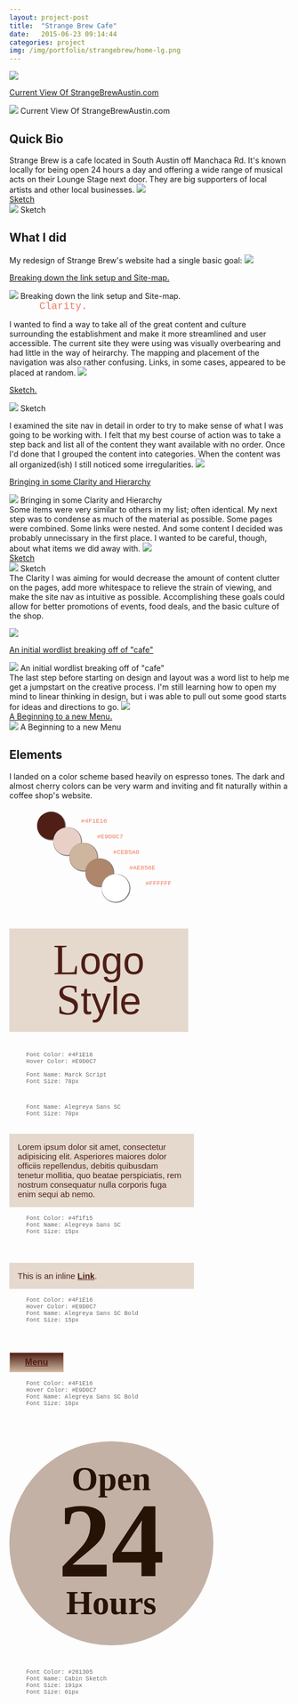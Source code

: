 ```yaml
---
layout: project-post
title:  "Strange Brew Cafe"
date:   2015-06-23 09:14:44
categories: project
img: /img/portfolio/strangebrew/home-lg.png
---
```


<fig class="marginnote"><a data-overlay-trigger="current" href="#!"><img src="/img/portfolio/strangebrew/current-sm.png"><figcaption>Current View Of StrangeBrewAustin.com</figcaption></a></fig>

<div class="overlay" id="current">
    <img class="modal" src="/img/portfolio/strangebrew/current-lg.png">
    <span class="modal">Current View Of StrangeBrewAustin.com</span>
</div>
<h2>Quick Bio</h2>
Strange Brew is a cafe located in South Austin off Manchaca Rd. It's known locally for being open 24 hours a day and offering a wide range of musical acts on their Lounge Stage next door. They are big supporters of local artists and other local businesses.
<fig class="marginnote"><a data-overlay-trigger="sketch2" href="#!"><img src="
/img/portfolio/strangebrew/sketch2-sm.jpg"><figcaption>Sketch</figcaption></a></fig>

<div class="overlay" id="sketch2">
    <img class="modal" src="/img/portfolio/strangebrew/sketch2-lg.jpg">
    <span class="modal">Sketch</span>
</div>
<h2>What I did</h2>

My redesign of Strange Brew's website had a single basic goal:
<fig class="marginnote"><a data-overlay-trigger="breakingdown" href="#!"><img src="/img/portfolio/strangebrew/links-lg.jpg"><figcaption>Breaking down the link setup and Site-map.</figcaption></a></fig>

<div class="overlay" id="breakingdown">
    <img class="modal" src="/img/portfolio/strangebrew/links-lg.jpg">
    <span class="modal">Breaking down the link setup and Site-map.</span>
</div>
<span class="clarity">Clarity.</span>

I wanted to find a way to take all of the great content and culture surrounding the establishment and make it more streamlined and user accessible.
The current site they were using was visually overbearing and had little in the way of heirarchy. The mapping and placement of the navigation was also rather confusing. Links, in some cases, appeared to be placed at random. 
<fig class="marginnote"><a data-overlay-trigger="sketch3" href="#!"><img src="
/img/portfolio/strangebrew/sketch3-sm.jpg"><figcaption>Sketch.</figcaption></a></fig>

<div class="overlay" id="sketch3">
    <img class="modal" src="/img/portfolio/strangebrew/sketch3-lg.jpg">
    <span class="modal">Sketch</span>
</div>

I examined the site nav in detail in order to try to make sense of what I was going to be working with. I felt that my best course of action was to take a step back and list all of the content they want available with no order. Once I'd done that I grouped the content into categories. When the content was all organized(ish) I still noticed some irregularities. 
<fig class="marginnote"><a data-overlay-trigger="clarity" href="#!"><img src="/img/portfolio/strangebrew/links2-sm.jpg"><figcaption>Bringing in some Clarity and Hierarchy</figcaption></a></fig>

<div class="overlay" id="clarity">
    <img class="modal" src="/img/portfolio/strangebrew/links2-lg.jpg">
    <span class="modal">Bringing in some Clarity and Hierarchy</span>
</div>
Some items were very similar to others in my list; often identical. My next step was to condense as much of the material as possible. Some pages were combined. Some links were nested. And some content I decided was probably unnecissary in the first place. I wanted to be careful, though, about what items we did away with. 
<fig class="marginnote"><a data-overlay-trigger="sketch4" href="#!"><img src="
/img/portfolio/strangebrew/sketch5-sm.jpg"><figcaption>Sketch</figcaption></a></fig>

<div class="overlay" id="sketch4">
    <img class="modal" src="/img/portfolio/strangebrew/sketch5-lg.jpg">
    <span class="modal">Sketch</span>
</div>
The Clarity I was aiming for would decrease the amount of content clutter on the pages, add more whitespace to relieve the strain of viewing, and make the site nav as intuitive as possible. Accomplishing these goals could allow for better promotions of events, food deals, and the basic culture of the shop. 

<fig class="marginnote"><a data-overlay-trigger="wordlist" href="#!"><img src="/img/portfolio/strangebrew/wordlist-sm.jpg"><figcaption>An initial wordlist breaking off of "cafe"</figcaption></a></fig>

<div class="overlay" id="wordlist">
    <img class="modal" src="/img/portfolio/strangebrew/wordlist-lg.jpg">
    <span class="modal">An initial wordlist breaking off of "cafe"</span>
</div>
The last step before starting on design and layout was a word list to help me get a jumpstart on the creative process. I'm still learning how to open my mind to linear thinking in design, but i was able to pull out some good starts for ideas and directions to go.
<fig class="marginnote"><a data-overlay-trigger="sketch1" href="#!"><img src="
/img/portfolio/strangebrew/sketch1-sm.jpg"><figcaption>A Beginning to a new Menu.</figcaption></a></fig>

<div class="overlay" id="sketch1">
    <img class="modal" src="/img/portfolio/strangebrew/sketch1-lg.jpg">
    <span class="modal">A Beginning to a new Menu</span>
</div>


<h2>Elements</h2>

I landed on a color scheme based heavily on espresso tones. The dark and almost cherry colors can be very warm and inviting and fit naturally within a coffee shop's website.

<div class="color-bubble">
    <div class="circle color-one"><div class="text">#4F1E16</div></div>
    <div class="circle color-two"><div class="text">#E9D0C7</div></div>
    <div class="circle color-three"><div class="text">#CEB5A0</div></div>
    <div class="circle color-four"><div class="text">#AE856E</div></div>
    <div class="circle color-five"><div class="text">#FFFFFF</div></div>
</div>

<div class="typo">

<!-- logo ex -->
<a class="ex-head"><span class="special">L</span>ogo <BR><span class="special">S</span>tyle</a>

<span class="font-name">Font Color: #4F1E16<BR>Hover Color: #E9D0C7<BR><BR>Font Name:   Marck Script <BR>Font Size: 78px</span><BR>

<span class="font-name">Font Name:  Alegreya Sans SC <BR>Font Size: 70px</span>


<!-- content ex -->
<span class="ex-content">Lorem ipsum dolor sit amet, consectetur adipisicing elit. Asperiores maiores dolor officiis repellendus, debitis quibusdam tenetur mollitia, quo beatae perspiciatis, rem nostrum consequatur nulla corporis fuga enim sequi ab nemo.</span>

<span class="font-name">Font Color: #4f1f15<BR>Font Name:   Alegreya Sans SC <BR>Font Size: 15px</span><BR>


<!-- link ex -->
<span class="ex-link">This is an inline <a href="#">Link</a>.</span>

<span class="font-name">Font Color: #4F1E16<BR>Hover Color: #E9D0C7<BR>Font Name:   Alegreya Sans SC Bold <BR>Font Size: 15px</span><BR>


<!-- button ex -->
<span class="ex-button"><a href="#">Menu</a></span>

<span class="font-name">Font Color: #4F1E16<BR>Hover Color: #E9D0C7<BR>Font Name:   Alegreya Sans SC Bold <BR>Font Size: 16px</span><BR>


<!-- huge letter ex -->
<span class="ex-huge"><span class="medium">Open</span><BR><span class="large">24</span><BR><span class="medium">Hours</span></span>

<span class="font-name">Font Color: #261305<BR>Font Name:   Cabin Sketch <BR>Font Size: 191px<BR>Font Size: 61px</span><BR>


</div>





<style type="text/css">
@import url(http://fonts.googleapis.com/css?family=Alegreya+Sans+SC:300,700|Cabin+Sketch:700|Marck+Script);
.typo {
    clear: right;
    width: 60%;
    /*margin: 1.9em 10%;*/
}
.ex-head {
    font-size: 70px;
    display: block;
    text-align: center;
    width: 280px;
    margin:3.3em 0% 0.5em 0%;
    font-family: 'Alegreya Sans SC', sans-serif;
    line-height: 1em;
    color: #4F1E16;
    background:rgba(206,181,160,0.5);
    padding: 0.3em;   
}
.typo a:hover {
        color:#E9D0C7;
}

.special {
    font-family: 'Marck Script', cursive;
    font-size:78px;

}
.ex-content {
    font-size: 15px;
    display: block;
    width: 100%;
    margin:2em 0% 0.5em 0%;
    font-family: 'Alegreya Sans SC', sans-serif;
    color: #4f1f15;
    background:rgba(206,181,160,0.5);
    padding: 1em;
}
.ex-link {
font-size: 15px;
    display: block;
    width: 100%;
    margin:2em 0% 0.5em 0%;
    font-family: 'Alegreya Sans SC', sans-serif;
    color: #4f1f15;
    background:rgba(206,181,160,0.5);
    padding: 1em;
}
.ex-link a {
        font-family: 'Alegreya Sans SC', sans-serif;
        text-transform: none;
        text-decoration: underline;
        color: #4F1E16;
        font-weight: 700;
        font-size: 15px;
}


.ex-button {
    font-size: 16px;
    font-weight: 700;
    text-align: center;
    display: block;
    padding:0.5em;
    width: 80px;
    margin:2em 50% 0.5em 0%;
    /*padding:0.8em 1em;*/
    font-family: 'Alegreya Sans SC', sans-serif;
    color: #4f1f15;
    border: 1px #E9D0C7 solid;
    /*background:rgba(206,181,160,0.5);*/
    /*padding: 1em;*/
    /* Permalink - use to edit and share this gradient: http://colorzilla.com/gradient-editor/#4f1f15+0,ceb59d+100 */
background: rgb(79,31,21); /* Old browsers */
background: -moz-linear-gradient(top,  rgba(79,31,21,1) 0%, rgba(206,181,157,1) 100%); /* FF3.6+ */
background: -webkit-gradient(linear, left top, left bottom, color-stop(0%,rgba(79,31,21,1)), color-stop(100%,rgba(206,181,157,1))); /* Chrome,Safari4+ */
background: -webkit-linear-gradient(top,  rgba(79,31,21,1) 0%,rgba(206,181,157,1) 100%); /* Chrome10+,Safari5.1+ */
background: -o-linear-gradient(top,  rgba(79,31,21,1) 0%,rgba(206,181,157,1) 100%); /* Opera 11.10+ */
background: -ms-linear-gradient(top,  rgba(79,31,21,1) 0%,rgba(206,181,157,1) 100%); /* IE10+ */
background: linear-gradient(to bottom,  rgba(79,31,21,1) 0%,rgba(206,181,157,1) 100%); /* W3C */
filter: progid:DXImageTransform.Microsoft.gradient( startColorstr='#4f1f15', endColorstr='#ceb59d',GradientType=0 ); /* IE6-9 */

}
.ex-button a {
        font-family: 'Alegreya Sans SC', sans-serif;
        text-transform: none;
        /*text-decoration: underline;*/
        color: #4F1E16;
        font-weight: 700;
        font-size: 16px;
}
.ex-huge {
    font-family: 'Cabin Sketch', cursive;
    font-weight:700;
    text-align: center;
    color: #261305;
    margin: 3em 0%;
    background: rgba(139,103,78,0.5);
    border-radius: 50%;
    /*overflow: hidden;*/
    display: block;
    width: 300px;
    height: 300px;
    padding:11%;
}
.medium {
    font-size: 61px;
    margin:-0.3em;
}
.large {
    font-size:191px;
    line-height: 0.8em;
}



.font-name {
font-size: 0.75em;
display: block;
font-family: Monaco, Andale Mono, Courier New, monospace;
color: #666;
width: 80%;
margin: 0.3em 10%;
}
    .clarity {
        margin-left: 3em;
        font-size: 18px;
        font-family: Monaco, Andale Mono, Courier New, monospace;
        color: #ee7961;
    }
    .color-bubble {
        width: 60%;
        margin: 0.5em 3% 0.5em 10%;
        /*position: relative;*/
        float: left;
        clear: left;
    }
    .circle {
        width:50px;
        height:50px;
        border-radius: 50px;
        float: left;
        margin-right: -1.5em;
        position: relative;
      /*  -webkit-box-shadow: 3px 3px 5px 6px #ccc;
        -moz-box-shadow:    3px 3px 5px 6px #ccc;*/
        box-shadow:         0.7px 0.7px 0.5px 1px rgba(0,0,0,0.5);
        
    }
   .text {
            position: absolute;
            top:1em;
            left:7em;
            font-size: 0.8em;
            font-family: Monaco, Andale Mono, Courier New, monospace;
        color: #ee7961;

        }
    .color-one {
        background: rgba(79,31,21,1);
        z-index: 1;
        position: relative;
    }
    .color-two {
        background: rgb(233,208,198);
        z-index: 2;
        margin-top: 2em;
    }
    .color-three {
        background: rgb(206,181,157);
        z-index: 3;
        margin-top: 4em;
    }
    .color-four {
        background: rgb(174,134,107);
        z-index: 4;
        margin-top:6em;
    }
    .color-five {
        background: white;
        z-index: 5;
        margin-top: 8em;
    }
    
</style>
